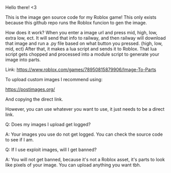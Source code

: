 Hello there! <3

This is the image gen source code for my Roblox game!
This only exists because this github repo runs the Roblox funcion to gen the image.



How does it work?
When you enter a image url and press mid, high, low, extra low, ect. It will send that info to railway, and then railway will download that image and run a .py file based on what button you pressed. (high, low, mid, ect) After that, it makes a lua script and sends it to Roblox. That lua script gets chopped and processed into a module script to generate your image into parts.

Link: 
https://www.roblox.com/games/78950815879906/Image-To-Parts


To upload custom images I recommend using:

https://postimages.org/

And copying the direct link.

However, you can use whatever you want to use, it just needs to be a direct link.



Q: Does my images I upload get logged?

A: Your images you use do not get logged. You can check the source code to see if I am.



Q: If I use exploit images, will I get banned?

A: You will not get banned, because it's not a Roblox asset, it's parts to look like pixels of your image. You can upload anything you want tbh.

